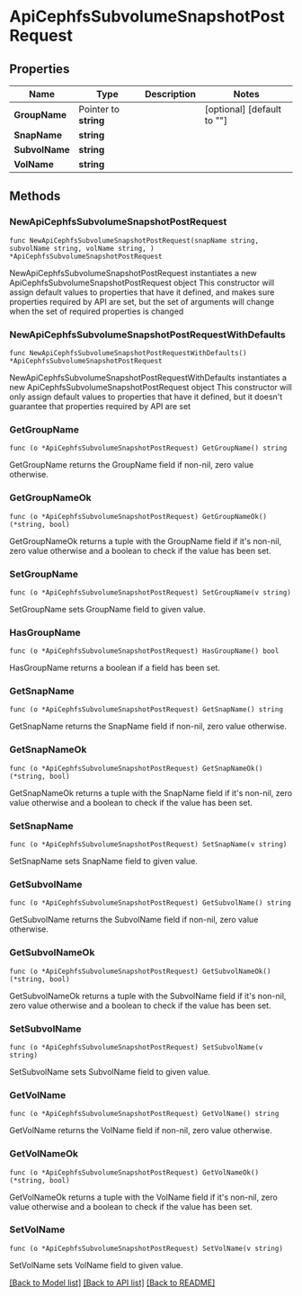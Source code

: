 # ApiCephfsSubvolumeSnapshotPostRequest

## Properties

Name | Type | Description | Notes
------------ | ------------- | ------------- | -------------
**GroupName** | Pointer to **string** |  | [optional] [default to ""]
**SnapName** | **string** |  | 
**SubvolName** | **string** |  | 
**VolName** | **string** |  | 

## Methods

### NewApiCephfsSubvolumeSnapshotPostRequest

`func NewApiCephfsSubvolumeSnapshotPostRequest(snapName string, subvolName string, volName string, ) *ApiCephfsSubvolumeSnapshotPostRequest`

NewApiCephfsSubvolumeSnapshotPostRequest instantiates a new ApiCephfsSubvolumeSnapshotPostRequest object
This constructor will assign default values to properties that have it defined,
and makes sure properties required by API are set, but the set of arguments
will change when the set of required properties is changed

### NewApiCephfsSubvolumeSnapshotPostRequestWithDefaults

`func NewApiCephfsSubvolumeSnapshotPostRequestWithDefaults() *ApiCephfsSubvolumeSnapshotPostRequest`

NewApiCephfsSubvolumeSnapshotPostRequestWithDefaults instantiates a new ApiCephfsSubvolumeSnapshotPostRequest object
This constructor will only assign default values to properties that have it defined,
but it doesn't guarantee that properties required by API are set

### GetGroupName

`func (o *ApiCephfsSubvolumeSnapshotPostRequest) GetGroupName() string`

GetGroupName returns the GroupName field if non-nil, zero value otherwise.

### GetGroupNameOk

`func (o *ApiCephfsSubvolumeSnapshotPostRequest) GetGroupNameOk() (*string, bool)`

GetGroupNameOk returns a tuple with the GroupName field if it's non-nil, zero value otherwise
and a boolean to check if the value has been set.

### SetGroupName

`func (o *ApiCephfsSubvolumeSnapshotPostRequest) SetGroupName(v string)`

SetGroupName sets GroupName field to given value.

### HasGroupName

`func (o *ApiCephfsSubvolumeSnapshotPostRequest) HasGroupName() bool`

HasGroupName returns a boolean if a field has been set.

### GetSnapName

`func (o *ApiCephfsSubvolumeSnapshotPostRequest) GetSnapName() string`

GetSnapName returns the SnapName field if non-nil, zero value otherwise.

### GetSnapNameOk

`func (o *ApiCephfsSubvolumeSnapshotPostRequest) GetSnapNameOk() (*string, bool)`

GetSnapNameOk returns a tuple with the SnapName field if it's non-nil, zero value otherwise
and a boolean to check if the value has been set.

### SetSnapName

`func (o *ApiCephfsSubvolumeSnapshotPostRequest) SetSnapName(v string)`

SetSnapName sets SnapName field to given value.


### GetSubvolName

`func (o *ApiCephfsSubvolumeSnapshotPostRequest) GetSubvolName() string`

GetSubvolName returns the SubvolName field if non-nil, zero value otherwise.

### GetSubvolNameOk

`func (o *ApiCephfsSubvolumeSnapshotPostRequest) GetSubvolNameOk() (*string, bool)`

GetSubvolNameOk returns a tuple with the SubvolName field if it's non-nil, zero value otherwise
and a boolean to check if the value has been set.

### SetSubvolName

`func (o *ApiCephfsSubvolumeSnapshotPostRequest) SetSubvolName(v string)`

SetSubvolName sets SubvolName field to given value.


### GetVolName

`func (o *ApiCephfsSubvolumeSnapshotPostRequest) GetVolName() string`

GetVolName returns the VolName field if non-nil, zero value otherwise.

### GetVolNameOk

`func (o *ApiCephfsSubvolumeSnapshotPostRequest) GetVolNameOk() (*string, bool)`

GetVolNameOk returns a tuple with the VolName field if it's non-nil, zero value otherwise
and a boolean to check if the value has been set.

### SetVolName

`func (o *ApiCephfsSubvolumeSnapshotPostRequest) SetVolName(v string)`

SetVolName sets VolName field to given value.



[[Back to Model list]](../README.md#documentation-for-models) [[Back to API list]](../README.md#documentation-for-api-endpoints) [[Back to README]](../README.md)


